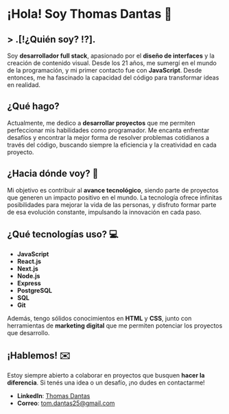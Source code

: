 # **¡Hola! Soy Thomas Dantas** 👋

 ## > .[!¿Quién soy? ⁉️].
Soy **desarrollador full stack**, apasionado por el **diseño de interfaces** y la creación de contenido visual. Desde los 21 años, me sumergí en el mundo de la programación, y mi primer contacto fue con **JavaScript**. Desde entonces, me ha fascinado la capacidad del código para transformar ideas en realidad.

## ¿Qué hago?
Actualmente, me dedico a **desarrollar proyectos** que me permiten perfeccionar mis habilidades como programador. Me encanta enfrentar desafíos y encontrar la mejor forma de resolver problemas cotidianos a través del código, buscando siempre la eficiencia y la creatividad en cada proyecto.

## ¿Hacia dónde voy? 🚀
Mi objetivo es contribuir al **avance tecnológico**, siendo parte de proyectos que generen un impacto positivo en el mundo. La tecnología ofrece infinitas posibilidades para mejorar la vida de las personas, y disfruto formar parte de esa evolución constante, impulsando la innovación en cada paso.

## ¿Qué tecnologías uso? 💻
- **JavaScript**
- **React.js**
- **Next.js**
- **Node.js**
- **Express**
- **PostgreSQL**
- **SQL**
- **Git**

Además, tengo sólidos conocimientos en **HTML** y **CSS**, junto con herramientas de **marketing digital** que me permiten potenciar los proyectos que desarrollo.

## ¡Hablemos! ✉️
Estoy siempre abierto a colaborar en proyectos que busquen **hacer la diferencia**. Si tenés una idea o un desafío, ¡no dudes en contactarme!

- **LinkedIn**: [Thomas Dantas](https://www.linkedin.com/in/thomas-dantas-926a84258)  
- **Correo**: tom.dantas25@gmail.com
